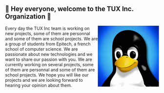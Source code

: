 ## 👋 Hey everyone, welcome to the TUX Inc. Organization 👋

<img src="https://raw.githubusercontent.com/Tux-Inc/.github/main/.assets/tux.png" alt="Tux" align="right" width="200" height="200"/>

Every day the TUX Inc team is working on new projects, some of them are personnal and some of them are school projects.
We are a group of students from Epitech, a french school of computer science.
We are passionate about new technologies and we want to share our passion with you.
We are currently working on several projects, some of them are personnal and some of them are school projects.
We hope you will like our projects and we are looking forward to hearing your opinion about them.
